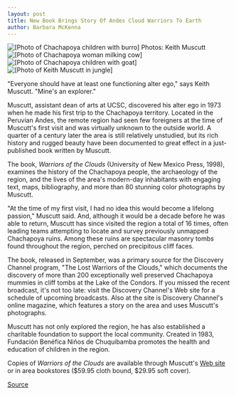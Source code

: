```yaml
---
layout: post
title: New Book Brings Story Of Andes Cloud Warriors To Earth
author: Barbara McKenna
---
```


![\[Photo of Chachapoya children with burro\]][1] Photos: Keith Muscutt
![\[Photo of Chachapoya woman milking cow\]][2]
![\[Photo of Chachapoya children with goat\]][3]
![\[Photo of Keith Muscutt in jungle\]][4]

"Everyone should have at least one functioning alter ego," says Keith Muscutt. "Mine's an explorer."

Muscutt, assistant dean of arts at UCSC, discovered his alter ego in 1973 when he made his first trip to the Chachapoya territory. Located in the Peruvian Andes, the remote region had seen few foreigners at the time of Muscutt's first visit and was virtually unknown to the outside world. A quarter of a century later the area is still relatively unstudied, but its rich history and rugged beauty have been documented to great effect in a just-published book written by Muscutt.

The book, _Warriors of the Clouds_ (University of New Mexico Press, 1998), examines the history of the Chachapoya people, the archaeology of the region, and the lives of the area's modern-day inhabitants with engaging text, maps, bibliography, and more than 80 stunning color photographs by Muscutt.

"At the time of my first visit, I had no idea this would become a lifelong passion," Muscutt said. And, although it would be a decade before he was able to return, Muscutt has since visited the region a total of 16 times, often leading teams attempting to locate and survey previously unmapped Chachapoya ruins. Among these ruins are spectacular masonry tombs found throughout the region, perched on precipitous cliff faces.

The book, released in September, was a primary source for the Discovery Channel program, "The Lost Warriors of the Clouds," which documents the discovery of more than 200 exceptionally well preserved Chachapoya mummies in cliff tombs at the Lake of the Condors. If you missed the recent broadcast, it's not too late: visit the Discovery Channel's Web site for a schedule of upcoming broadcasts. Also at the site is Discovery Channel's online magazine, which features a story on the area and uses Muscutt's photographs.

Muscutt has not only explored the region, he has also established a charitable foundation to support the local community. Created in 1983, Fundación Benéfica Niños de Chuquibamba promotes the health and education of children in the region.

Copies of _Warriors of the Clouds_ are available through Muscutt's [Web site][5] or in area bookstores ($59.95 cloth bound, $29.95 soft cover).

[1]: http://www1.ucsc.edu/oncampus/currents/98-99/art/muscutt.burro.98-11-23.280.jpg
[2]: http://www1.ucsc.edu/oncampus/currents/98-99/art/muscutt.cow.98-11-23.jpg
[3]: http://www1.ucsc.edu/oncampus/currents/98-99/art/muscutt.goat.98-11-23.jpg
[4]: http://www1.ucsc.edu/oncampus/currents/98-99/art/muscutt_keith.98-11-23.jpg
[5]: http://www.chachapoyas.com

[Source](http://www1.ucsc.edu/oncampus/currents/98-99/11-23/muscutt.htm "Permalink to Keith Muscutt book on Chachapoya: 11-23-98")
